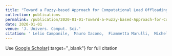 ```yaml
---
title: "Toward a Fuzzy-based Approach for Computational Load Offloading of IoT Devices."
collection: publications
permalink: /publication/2020-01-01-Toward-a-Fuzzy-based-Approach-for-Computational-Load-Offloading-of-IoT-Devices
date: 2020-01-01
venue: 'J. Univers. Comput. Sci.'
citation: ' Lelio Campanile,  Mauro Iacono,  Fiammetta Marulli,  Michele Mastroianni,  Nicola Mazzocca, &quot;Toward a Fuzzy-based Approach for Computational Load Offloading of IoT Devices..&quot; J. Univers. Comput. Sci., 2020.'
---
```

Use [Google Scholar](https://scholar.google.com/scholar?q=Toward+a+Fuzzy+based+Approach+for+Computational+Load+Offloading+of+IoT+Devices.){:target="_blank"} for full citation